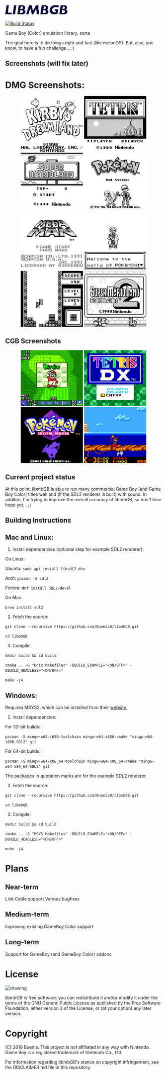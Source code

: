 <img src="https://github.com/Buenia0/libmbGB/blob/develop/res/libmbgblogo.png" alt="drawing" width="200"/>

[![Build Status](https://travis-ci.org/Buenia0/libmbGB.svg?branch=master)](https://travis-ci.org/Buenia0/libmbGB)

Game Boy (Color) emulation library, sorta

The goal here is to do things right and fast (like melonDS). But, also, you know, to have a fun challenge... :)

## Screenshots (will fix later)

# DMG Screenshots:

<p align="center">
  <img src="https://github.com/Buenia0/libmbGB/blob/develop/res/screens/kdl.bmp" alt="kdl" width="200"/>
  <img src="https://github.com/Buenia0/libmbGB/blob/develop/res/screens/tetris.bmp" alt="tetris" width="200"/>
  <img src="https://github.com/Buenia0/libmbGB/blob/develop/res/screens/sml.bmp" alt="sml" width="200"/>
  <img src="https://github.com/Buenia0/libmbGB/blob/develop/res/screens/poker.bmp" alt="poker" width="200"/>
</p>

<p align="center">
  <img src="https://github.com/Buenia0/libmbGB/blob/develop/res/screens/mm.bmp" alt="mm" width="200"/>
  <img src="https://github.com/Buenia0/libmbGB/blob/develop/res/screens/poker2.bmp" alt="poker2" width="200"/>
  <img src="https://github.com/Buenia0/libmbGB/blob/develop/res/screens/tetris2.bmp" alt="tetris2" width="200"/>
  <img src="https://github.com/Buenia0/libmbGB/blob/develop/res/screens/smlgc.bmp" alt="smlgc" width="200"/>
</p>


## CGB Screenshots

<p align="center">
  <img src="https://github.com/Buenia0/libmbGB/blob/develop/res/screens/mariogolf.bmp" alt="mariogolf" width="200"/>
  <img src="https://github.com/Buenia0/libmbGB/blob/develop/res/screens/tetrisdx.bmp" alt="tetrisdx" width="200"/>
  <img src="https://github.com/Buenia0/libmbGB/blob/develop/res/screens/pokec.bmp" alt="pokec" width="200"/>
  <img src="https://github.com/Buenia0/libmbGB/blob/develop/res/screens/shantae.bmp" alt="shantae" width="200"/>
</p>

## Current project status

At this point, libmbGB is able to run many commercial Game Boy (and Game Boy Color) titles well and (if the SDL2 renderer is built) with sound. In additon, I'm trying to improve the overall accuracy of libmbGB, so don't lose hope yet... ;)

## Building Instructions

## Mac and Linux:

1. Install dependencies (optional step for example SDL2 renderer):

On Linux:

Ubuntu: `sudo apt install libsdl2-dev`

Arch: `pacman -S sdl2`

Fedora: `dnf install SDL2-devel`


On Mac:

`brew install sdl2`

2. Fetch the source:

`git clone --recursive https://github.com/Buenia0/libmbGB.git`

`cd libmbGB`

3. Compile:

`mkdir build && cd build`

`cmake .. -G "Unix Makefiles" -DBUILD_EXAMPLE="<ON/OFF>" -DBUILD_HEADLESS="<ON/OFF>"`

`make -j4`

## Windows:

Requires MSYS2, which can be installed from their [website.](http://www.msys2.org/)

1. Install dependencies:

For 32-bit builds:

`pacman -S mingw-w64-i686-toolchain mingw-w64-i686-cmake "mingw-w64-i686-SDL2" git`

For 64-bit builds:

`pacman -S mingw-w64-x86_64-toolchain mingw-w64-x86_64-cmake "mingw-w64-x86_64-SDL2" git `

The packages in quotation marks are for the example SDL2 renderer.

2. Fetch the source:

`git clone --recursive https://github.com/Buenia0/libmbGB.git`

`cd libmbGB`

3. Compile:

`mkdir build && cd build`

`cmake .. -G "MSYS Makefiles" -DBUILD_EXAMPLE="<ON/OFF>" -DBUILD_HEADLESS="<ON/OFF>"`

`make -j4`

# Plans

## Near-term

Link Cable support
Various bugfixes

## Medium-term

Improving existing GameBoy Color support

## Long-term

Support for GameBoy (and GameBoy Color) addons

# License

<img src="https://www.gnu.org/graphics/gplv3-127x51.png" alt="drawing" width="150"/>

libmbGB is free software: you can redistribute it and/or modify it under the terms of the GNU General Public License as published by the Free Software Foundation, either version 3 of the License, or (at your option) any later version.

# Copyright

(C) 2019 Buenia. This project is not affiliated in any way with Nintendo. Game Boy is a registered trademark of Nintendo Co., Ltd.

For information regarding libmbGB's stance on copyright infringement, see the DISCLAIMER.md file in this repository.
